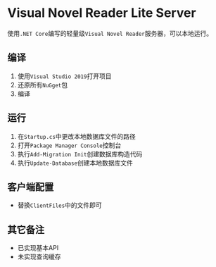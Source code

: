 # Visual Novel Reader Lite Server
使用`.NET Core`编写的轻量级`Visual Novel Reader`服务器，可以本地运行。
## 编译
1. 使用`Visual Studio 2019`打开项目
2. 还原所有`NuGget`包
3. 编译
## 运行
1. 在`Startup.cs`中更改本地数据库文件的路径
2. 打开`Package Manager Console`控制台
3. 执行`Add-Migration Init`创建数据库构造代码
4. 执行`Update-Database`创建本地数据库文件
## 客户端配置
+ 替换`ClientFiles`中的文件即可
## 其它备注
+ 已实现基本API
+ 未实现查询缓存
